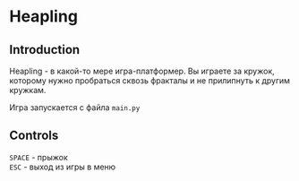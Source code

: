 # Heapling

## Introduction

Heapling - в какой-то мере игра-платформер. 
Вы играете за кружок, которому нужно пробраться сквозь фракталы и не прилипнуть к другим кружкам.

Игра запускается с файла `main.py`

## Controls

`SPACE` - прыжок \
`ESC` - выход из игры в меню 
